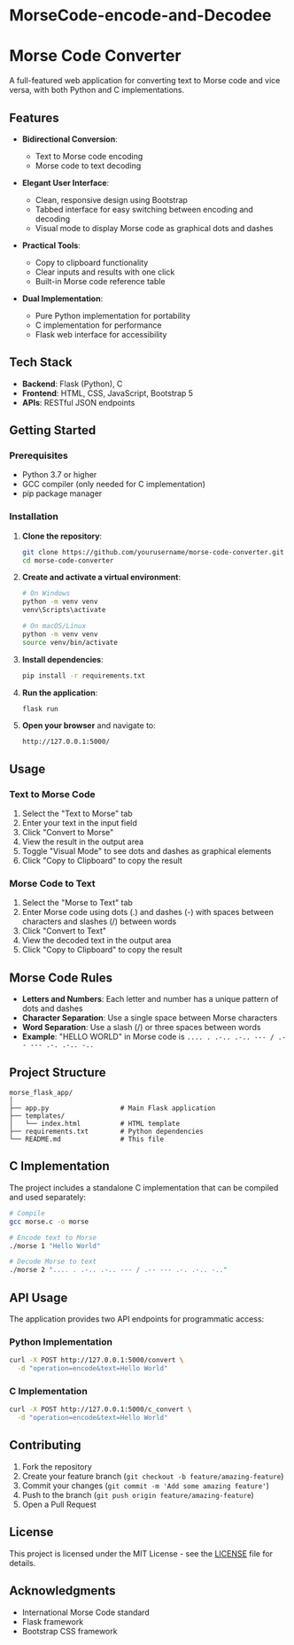 # MorseCode-encode-and-Decodee
# Morse Code Converter

A full-featured web application for converting text to Morse code and vice versa, with both Python and C implementations.


## Features

- **Bidirectional Conversion**:
  - Text to Morse code encoding
  - Morse code to text decoding

- **Elegant User Interface**:
  - Clean, responsive design using Bootstrap
  - Tabbed interface for easy switching between encoding and decoding
  - Visual mode to display Morse code as graphical dots and dashes

- **Practical Tools**:
  - Copy to clipboard functionality
  - Clear inputs and results with one click
  - Built-in Morse code reference table

- **Dual Implementation**:
  - Pure Python implementation for portability
  - C implementation for performance
  - Flask web interface for accessibility

## Tech Stack

- **Backend**: Flask (Python), C
- **Frontend**: HTML, CSS, JavaScript, Bootstrap 5
- **APIs**: RESTful JSON endpoints

## Getting Started

### Prerequisites

- Python 3.7 or higher
- GCC compiler (only needed for C implementation)
- pip package manager

### Installation

1. **Clone the repository**:
   ```bash
   git clone https://github.com/yourusername/morse-code-converter.git
   cd morse-code-converter
   ```

2. **Create and activate a virtual environment**:
   ```bash
   # On Windows
   python -m venv venv
   venv\Scripts\activate

   # On macOS/Linux
   python -m venv venv
   source venv/bin/activate
   ```

3. **Install dependencies**:
   ```bash
   pip install -r requirements.txt
   ```

4. **Run the application**:
   ```bash
   flask run
   ```

5. **Open your browser** and navigate to:
   ```
   http://127.0.0.1:5000/
   ```

## Usage

### Text to Morse Code

1. Select the "Text to Morse" tab
2. Enter your text in the input field
3. Click "Convert to Morse"
4. View the result in the output area
5. Toggle "Visual Mode" to see dots and dashes as graphical elements
6. Click "Copy to Clipboard" to copy the result

### Morse Code to Text

1. Select the "Morse to Text" tab
2. Enter Morse code using dots (.) and dashes (-) with spaces between characters and slashes (/) between words
3. Click "Convert to Text"
4. View the decoded text in the output area
5. Click "Copy to Clipboard" to copy the result

## Morse Code Rules

- **Letters and Numbers**: Each letter and number has a unique pattern of dots and dashes
- **Character Separation**: Use a single space between Morse characters
- **Word Separation**: Use a slash (/) or three spaces between words
- **Example**: "HELLO WORLD" in Morse code is `.... . .-.. .-.. --- / .-- --- .-. .-.. -..`

## Project Structure

```
morse_flask_app/
│
├── app.py                  # Main Flask application
├── templates/
│   └── index.html          # HTML template
├── requirements.txt        # Python dependencies
└── README.md               # This file
```

## C Implementation

The project includes a standalone C implementation that can be compiled and used separately:

```bash
# Compile
gcc morse.c -o morse

# Encode text to Morse
./morse 1 "Hello World"

# Decode Morse to text
./morse 2 ".... . .-.. .-.. --- / .-- --- .-. .-.. -.."
```

## API Usage

The application provides two API endpoints for programmatic access:

### Python Implementation

```bash
curl -X POST http://127.0.0.1:5000/convert \
  -d "operation=encode&text=Hello World"
```

### C Implementation

```bash
curl -X POST http://127.0.0.1:5000/c_convert \
  -d "operation=encode&text=Hello World"
```

## Contributing

1. Fork the repository
2. Create your feature branch (`git checkout -b feature/amazing-feature`)
3. Commit your changes (`git commit -m 'Add some amazing feature'`)
4. Push to the branch (`git push origin feature/amazing-feature`)
5. Open a Pull Request

## License

This project is licensed under the MIT License - see the [LICENSE](LICENSE) file for details.

## Acknowledgments

- International Morse Code standard
- Flask framework
- Bootstrap CSS framework
